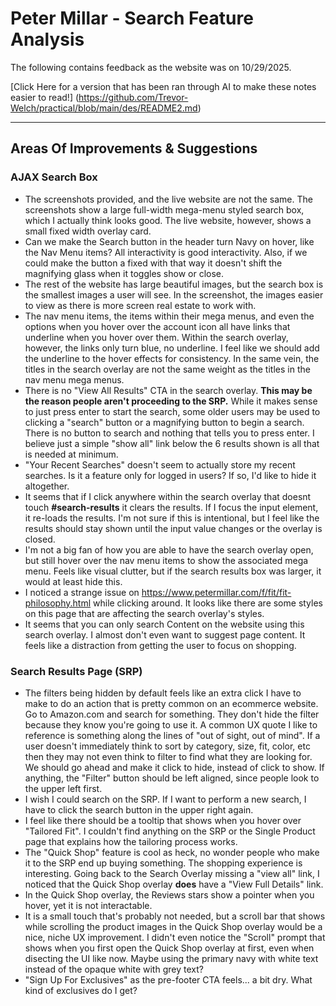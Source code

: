 # Peter Millar - Search Feature Analysis
The following contains feedback as the website was on 10/29/2025.

[Click Here for a version that has been ran through AI to make these notes easier to read!] (https://github.com/Trevor-Welch/practical/blob/main/des/README2.md)

---

## Areas Of Improvements & Suggestions

### AJAX Search Box
- The screenshots provided, and the live website are not the same. The screenshots show a large full-width mega-menu styled search box, which I actually think looks good. The live website, however, shows a small fixed width overlay card.
- Can we make the Search button in the header turn Navy on hover, like the Nav Menu items? All interactivity is good interactivity. Also, if we could make the button a fixed with that way it doesn't shift the magnifying glass when it toggles show or close.
- The rest of the website has large beautiful images, but the search box is the smallest images a user will see. In the screenshot, the images easier to view as there is more screen real estate to work with.
- The nav menu items, the items within their mega menus, and even the options when you hover over the account icon all have links that underline when you hover over them. Within the search overlay, however, the links only turn blue, no underline. I feel like we should add the underline to the hover effects for consistency. In the same vein, the titles in the search overlay are not the same weight as the titles in the nav menu mega menus.
- There is no "View All Results" CTA in the search overlay. **This may be the reason people aren't proceeding to the SRP.** While it makes sense to just press enter to start the search, some older users may be used to clicking a "search" button or a magnifying button to begin a search. There is no button to search and nothing that tells you to press enter. I believe just a simple "show all" link below the 6 results shown is all that is needed at minimum. 
- "Your Recent Searches" doesn't seem to actually store my recent searches. Is it a feature only for logged in users? If so, I'd like to hide it altogether.
- It seems that if I click anywhere within the search overlay that doesnt touch **#search-results** it clears the results. If I focus the input element, it re-loads the results. I'm not sure if this is intentional, but I feel like the results should stay shown until the input value changes or the overlay is closed.
- I'm not a big fan of how you are able to have the search overlay open, but still hover over the nav menu items to show the associated mega menu. Feels like visual clutter, but if the search results box was larger, it would at least hide this.
- I noticed a strange issue on https://www.petermillar.com/f/fit/fit-philosophy.html while clicking around. It looks like there are some styles on this page that are affecting the search overlay's styles.
- It seems that you can only search Content on the website using this search overlay. I almost don't even want to suggest page content. It feels like a distraction from getting the user to focus on shopping.

### Search Results Page (SRP)
- The filters being hidden by default feels like an extra click I have to make to do an action that is pretty common on an ecommerce website. Go to Amazon.com and search for something. They don't hide the filter because they know you're going to use it. A common UX quote I like to reference is something along the lines of "out of sight, out of mind". If a user doesn't immediately think to sort by category, size, fit, color, etc then they may not even think to filter to find what they are looking for. We should go ahead and make it click to hide, instead of click to show. If anything, the "Filter" button should be left aligned, since people look to the upper left first.
- I wish I could search on the SRP. If I want to perform a new search, I have to click the search button in the upper right again.
- I feel like there should be a tooltip that shows when you hover over "Tailored Fit". I couldn't find anything on the SRP or the Single Product page that explains how the tailoring process works.
- The "Quick Shop" feature is cool as heck, no wonder people who make it to the SRP end up buying something. The shopping experience is interesting. Going back to the Search Overlay missing a "view all" link, I noticed that the Quick Shop overlay **does** have a "View Full Details" link.
- In the Quick Shop overlay, the Reviews stars show a pointer when you hover, yet it is not interactable.
- It is a small touch that's probably not needed, but a scroll bar that shows while scrolling the product images in the Quick Shop overlay would be a nice, niche UX improvement. I didn't even notice the "Scroll" prompt that shows when you first open the Quick Shop overlay at first, even when disecting the UI like now. Maybe using the primary navy with white text instead of the opaque white with grey text?
- "Sign Up For Exclusives" as the pre-footer CTA feels... a bit dry. What kind of exclusives do I get?